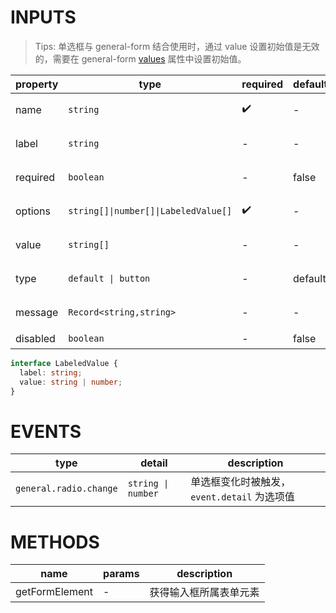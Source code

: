 [//]: # "atom-bricks/form-input/general-radio.ts"

# INPUTS

> Tips: 单选框与 general-form 结合使用时，通过 value 设置初始值是无效的，需要在 general-form [values](developers/brick-book/brick/forms.general-form) 属性中设置初始值。

| property | type                                 | required | default | description        |
| -------- | ------------------------------------ | -------- | ------- | ------------------ |
| name     | `string`                             | ✔️       | -       | 单选框字段名       |
| label    | `string`                             | -        | -       | 单选框字段说明     |
| required | `boolean`                            | -        | false   | 是否是必填项       |
| options  | `string[]\|number[]\|LabeledValue[]` | ✔️       | -       | 单选框选项表       |
| value    | `string[]`                           | -        | -       | 单选框当前选中始值 |
| type     | `default \| button`                  | -        | default | 单选框样式类型     |
| message  | `Record<string,string>`              | -        | -       | 校验文本信息       |
| disabled | `boolean`                            | -        | false   | 是否禁用           |

```typescript
interface LabeledValue {
  label: string;
  value: string | number;
}
```

# EVENTS

| type                   | detail             | description                                 |
| ---------------------- | ------------------ | ------------------------------------------- |
| `general.radio.change` | `string \| number` | 单选框变化时被触发，`event.detail` 为选项值 |

# METHODS

| name           | params | description            |
| -------------- | ------ | ---------------------- |
| getFormElement | -      | 获得输入框所属表单元素 |
